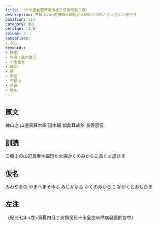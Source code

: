 ```yaml
---
title: （十市皇女薨時高市皇子尊御作歌三首）
description: 三輪山の山辺真麻木綿短か木綿かくのみからに長くと思ひき
position: 157
category: 巻2
version: '1.0'
volume: 2
comparison:
- なし
keywords:
- 挽歌
- 作者：高市皇子
- 十市皇女
- 難訓
- 夢
- 復活
- 三輪山
- 奈良
- 地名
---
```


## 原文

神山之 山邊真蘇木綿 短木綿 如此耳故尓 長等思伎

## 訓読

三輪山の山辺真麻木綿短か木綿かくのみからに長くと思ひき

## 仮名

みわやまの やまへまそゆふ みじかゆふ かくのみからに ながくとおもひき

## 左注

（紀曰七年<戊>寅夏四月丁亥朔癸巳十市皇女卒然病發薨於宮中）
